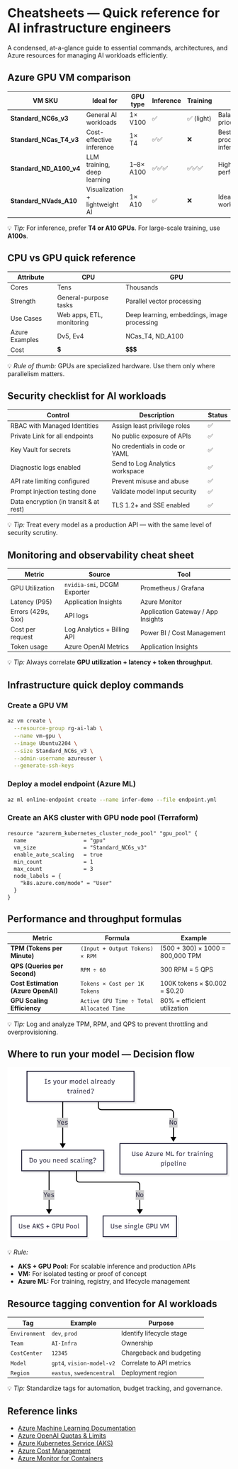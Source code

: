 # Cheatsheets — Quick reference for AI infrastructure engineers

A condensed, at-a-glance guide to essential commands, architectures, and Azure resources for managing AI workloads efficiently.

## Azure GPU VM comparison

| VM SKU | Ideal for | GPU type | Inference | Training | Notes |
|--------|------------|-----------|------------|-----------|--------|
| **Standard_NC6s_v3** | General AI workloads | 1× V100 | ✅ | ✅ (light) | Balanced price/performance |
| **Standard_NCas_T4_v3** | Cost-effective inference | 1× T4 | ✅✅ | ❌ | Best option for production inference |
| **Standard_ND_A100_v4** | LLM training, deep learning | 1–8× A100 | ✅✅✅ | ✅✅✅ | High cost, top-tier performance |
| **Standard_NVads_A10** | Visualization + lightweight AI | 1× A10 | ✅ | ❌ | Ideal for dev/test workloads |

💡 *Tip:* For inference, prefer **T4 or A10 GPUs**. For large-scale training, use **A100s**.

## CPU vs GPU quick reference

| Attribute | CPU | GPU |
|------------|------|------|
| Cores | Tens | Thousands |
| Strength | General-purpose tasks | Parallel vector processing |
| Use Cases | Web apps, ETL, monitoring | Deep learning, embeddings, image processing |
| Azure Examples | Dv5, Ev4 | NCas_T4, ND_A100 |
| Cost | 💲 | 💲💲💲 |

💡 *Rule of thumb:* GPUs are specialized hardware. Use them only where parallelism matters.

## Security checklist for AI workloads

| Control | Description | Status |
|----------|--------------|---------|
| RBAC with Managed Identities | Assign least privilege roles | ✅ |
| Private Link for all endpoints | No public exposure of APIs | ✅ |
| Key Vault for secrets | No credentials in code or YAML | ✅ |
| Diagnostic logs enabled | Send to Log Analytics workspace | ✅ |
| API rate limiting configured | Prevent misuse and abuse | ✅ |
| Prompt injection testing done | Validate model input security | ✅ |
| Data encryption (in transit & at rest) | TLS 1.2+ and SSE enabled | ✅ |

💡 *Tip:* Treat every model as a production API — with the same level of security scrutiny.

## Monitoring and observability cheat sheet

| Metric | Source | Tool |
|--------|---------|------|
| GPU Utilization | `nvidia-smi`, DCGM Exporter | Prometheus / Grafana |
| Latency (P95) | Application Insights | Azure Monitor |
| Errors (429s, 5xx) | API logs | Application Gateway / App Insights |
| Cost per request | Log Analytics + Billing API | Power BI / Cost Management |
| Token usage | Azure OpenAI Metrics | Application Insights |

💡 *Tip:* Always correlate **GPU utilization + latency + token throughput**.

## Infrastructure quick deploy commands

### Create a GPU VM
```bash
az vm create \
  --resource-group rg-ai-lab \
  --name vm-gpu \
  --image Ubuntu2204 \
  --size Standard_NC6s_v3 \
  --admin-username azureuser \
  --generate-ssh-keys
```

### Deploy a model endpoint (Azure ML)
```bash
az ml online-endpoint create --name infer-demo --file endpoint.yml
```

### Create an AKS cluster with GPU node pool (Terraform)
```hcl
resource "azurerm_kubernetes_cluster_node_pool" "gpu_pool" {
  name                  = "gpu"
  vm_size               = "Standard_NC6s_v3"
  enable_auto_scaling   = true
  min_count             = 1
  max_count             = 3
  node_labels = {
    "k8s.azure.com/mode" = "User"
  }
}
```

## Performance and throughput formulas

| Metric | Formula | Example |
|--------|----------|----------|
| **TPM (Tokens per Minute)** | `(Input + Output Tokens) × RPM` | (500 + 300) × 1000 = 800,000 TPM |
| **QPS (Queries per Second)** | `RPM ÷ 60` | 300 RPM = 5 QPS |
| **Cost Estimation (Azure OpenAI)** | `Tokens × Cost per 1K Tokens` | 100K tokens × $0.002 = $0.20 |
| **GPU Scaling Efficiency** | `Active GPU Time ÷ Total Allocated Time` | 80% = efficient utilization |

💡 *Tip:* Log and analyze TPM, RPM, and QPS to prevent throttling and overprovisioning.

## Where to run your model — Decision flow

![](../images/where-to-run.png)

💡 *Rule:*  
- **AKS + GPU Pool:** For scalable inference and production APIs  
- **VM:** For isolated testing or proof of concept  
- **Azure ML:** For training, registry, and lifecycle management

## Resource tagging convention for AI workloads

| Tag | Example | Purpose |
|------|----------|----------|
| `Environment` | `dev`, `prod` | Identify lifecycle stage |
| `Team` | `AI-Infra` | Ownership |
| `CostCenter` | `12345` | Chargeback and budgeting |
| `Model` | `gpt4`, `vision-model-v2` | Correlate to API metrics |
| `Region` | `eastus`, `swedencentral` | Deployment region |

💡 *Tip:* Standardize tags for automation, budget tracking, and governance.

## Reference links

- [Azure Machine Learning Documentation](https://learn.microsoft.com/en-us/azure/machine-learning/)
- [Azure OpenAI Quotas & Limits](https://learn.microsoft.com/en-us/azure/ai-services/openai/quotas-limits)
- [Azure Kubernetes Service (AKS)](https://learn.microsoft.com/en-us/azure/aks/)
- [Azure Cost Management](https://learn.microsoft.com/en-us/azure/cost-management-billing/)
- [Azure Monitor for Containers](https://learn.microsoft.com/en-us/azure/azure-monitor/containers/container-insights-overview)
